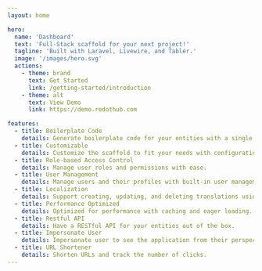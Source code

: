 ```yaml
---
layout: home

hero:
  name: 'Dashboard'
  text: 'Full-Stack scaffold for your next project!'
  tagline: 'Built with Laravel, Livewire, and Tabler.'
  image: '/images/hero.svg'
  actions:
    - theme: brand
      text: Get Started
      link: /getting-started/introduction
    - theme: alt
      text: View Demo
      link: https://demo.redothub.com

features:
  - title: Boilerplate Code
    details: Generate boilerplate code for your entities with a single command.
  - title: Customizable
    details: Customize the scaffold to fit your needs with configuration file.
  - title: Role-based Access Control
    details: Manage user roles and permissions with ease.
  - title: User Management
    details: Manage users and their profiles with built-in user management.
  - title: Localization
    details: Support creating, updating, and deleting translations using GUI.
  - title: Performance Optimized
    details: Optimized for performance with caching and eager loading.
  - title: Restful API
    details: Have a RESTful API for your entities out of the box.
  - title: Impersonate User
    details: Impersonate user to see the application from their perspective.
  - title: URL Shortener
    details: Shorten URLs and track the number of clicks.
---
```

